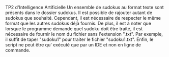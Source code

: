 TP2 d'Intelligence Artificielle
Un ensemble de sudokus au format texte sont présents dans le dossier sudokus. 
Il est possible de rajouter autant de sudokus que souhaité. 
Cependant, il est nécessaire de respecter le même format que les autres sudokus déjà fournis.
De plus, il est à noter que lorsque le programme demande quel sudoku doit être traité, 
il est nécessaire de fournir le nom du fichier sans l'extension ".txt". 
Par exemple, il suffit de taper "sudoku1" pour traiter le fichier "sudoku1.txt".
Enfin, le script ne peut être qu' exécuté que par un IDE et non en ligne de commande.